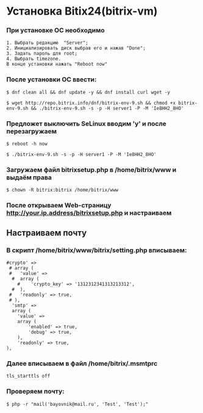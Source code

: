 # Установка Bitix24(bitrix-vm)

### При установке ОС необходимо
```
1. Выбрать редакцию  "Server";
2. Инициализировать диск выбрав его и нажав "Done";
3. Задать пароль для root;
4. Выбрать timezone.
В конце установки нажать "Reboot now"
```
### После установки ОС ввести:

```
$ dnf clean all && dnf update -y && dnf install curl wget -y
```
```
$ wget http://repo.bitrix.info/dnf/bitrix-env-9.sh && chmod +x bitrix-env-9.sh && ./bitrix-env-9.sh -s -p -H server1 -P -M 'Ie8HH2_8HO'
```

### Предложет выключить SeLinux вводим 'y' и после перезагружаем

``` 
$ reboot -h now
```
```
$ ./bitrix-env-9.sh -s -p -H server1 -P -M 'Ie8HH2_8HO'
```
### Загружаем файл bitrixsetup.php в /home/bitrix/www и выдаём права

```
$ chown -R bitrix:bitrix /home/bitrix/www
```
### После открываем Web-страницу http://your.ip.address/bitrixsetup.php  и настраиваем

## Настраиваем почту
### В скрипт /home/bitrix/www/bitrix/setting.php вписываем:
```
#crypto' => 
 # array (
 #   'value' => 
  #  array (
    #    'crypto_key' => '1312312341313213312',
  #  ),
 #   'readonly' => true,
 # ),
  'smtp' => 
  array (
    'value' => 
    array (
        'enabled' => true,
		'debug' => true,
    ),
    'readonly' => true,
),
```

### Далее вписываем в файл /home/bitrix/.msmtprc
```
tls_starttls off
```
### Проверяем почту:
```
$ php -r "mail('bayovnik@mail.ru', 'Test', 'Test');"
```

